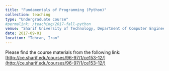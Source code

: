 ```yaml
---
title: "Fundamentals of Programming (Python)"
collection: teaching
type: "Undergraduate course"
#permalink: /teaching/2017-fall-python
venue: "Sharif University of Technology, Department of Computer Engineering"
date: 2017-09-01
location: "Tehran, Iran"
---
```


Please find the course materials from the following link:  
[http://ce.sharif.edu/courses/96-97/1/ce153-12/](http://ce.sharif.edu/courses/96-97/1/ce153-12/)
